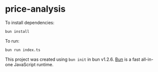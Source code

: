 # price-analysis

To install dependencies:

```bash
bun install
```

To run:

```bash
bun run index.ts
```

This project was created using `bun init` in bun v1.2.6. [Bun](https://bun.sh) is a fast all-in-one JavaScript runtime.

